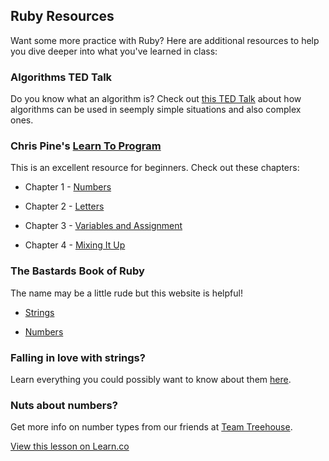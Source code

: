 

## Ruby Resources
Want some more practice with Ruby? Here are additional resources to help you dive deeper into what you've learned in class:

### Algorithms TED Talk
Do you know what an algorithm is? Check out [this TED Talk](http://www.youtube.com/embed/6hfOvs8pY1k) about how algorithms can be used in seemply simple situations and also complex ones.

### Chris Pine's [Learn To Program](https://pine.fm/LearnToProgram/) 
This is an excellent resource for beginners. Check out these chapters: 

* Chapter 1 - [Numbers](https://pine.fm/LearnToProgram/?Chapter=01)

* Chapter 2 - [Letters](https://pine.fm/LearnToProgram/?Chapter=02)

* Chapter 3 - [Variables and Assignment](https://pine.fm/LearnToProgram/?Chapter=03)

* Chapter 4 - [Mixing It Up](https://pine.fm/LearnToProgram/?Chapter=04)

### The Bastards Book of Ruby
The name may be a little rude but this website is helpful! 

* [Strings](http://ruby.bastardsbook.com/chapters/strings/)

* [Numbers](http://ruby.bastardsbook.com/chapters/numbers/)

### Falling in love with strings? 
Learn everything you could possibly want to know about them [here](http://www.eriktrautman.com/posts/ruby-explained-strings).

### Nuts about numbers?
Get more info on number types from our friends at [Team Treehouse](http://teamtreehouse.com/library/ruby-foundations/numbers/creating-numbers).

<a href='https://learn.co/lessons/hs-ruby-1-resources' data-visibility='hidden'>View this lesson on Learn.co</a>
